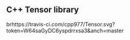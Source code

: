 ## C++ Tensor library

brhttps://travis-ci.com/cpp977/Tensor.svg?token=W64saGyDC6yspdrrxsa3&anch=master
